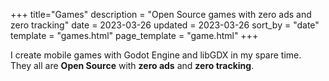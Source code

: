 +++
title="Games"
description = "Open Source games with zero ads and zero tracking"
date = 2023-03-26
updated = 2023-03-26
sort_by = "date"
template = "games.html"
page_template = "game.html"
+++

I create mobile games with Godot Engine and libGDX in my spare time.  
They all are **Open Source** with **zero ads** and **zero tracking**.
